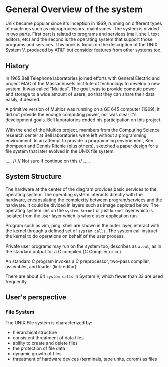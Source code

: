 

# General Overview of the system

Unix became popular since it's inception in 1969, running on different types of machines such as microprocessors, mainframes. The system is divided in two parts. First part is related to programs and services (mail, shell, text editors, etc) and the second is the operating system that support those programs and services. This book is focus on the description of the UNIX System V, produced by AT&T but consider features from other systems too.

## History

In 1965 Bell Telephone laboratories joined efforts with General Electric and project MAC of the Massachusets Institute of technology to develop a new system. It was called "Multics". The goal, was to provide compute power and storage to a wide amount of users, so that they can share their data easily, if desired.

A primitive version of Multics was running on a GE 645 computer (1969), it did not provide the enough computing power, nor was clear it's development goals. Bell laboratories ended his participation on this project.

With the end of the Multics project, members from the Computing Science research center at Bell laboratories were left without a programming environment. In an attempt to provide a programming environment, Ken thompson and Dennis Ritchie (plus others), sketched a paper design for a file system that later evolved in the UNIX file system.

.....
//
// Not sure if continue on this
//
.....

## System Structure

The hardware at the center of the diagram provides basic services to the operating system. The operating system interacts directly with the hardware, encapsulating the complexity between program/services and the hardware. It could be divided in layers such as image depicted below. The operating system lies on the `system kernel` or just `kernel` layer which is isolated from the `user` layer which is where user application run.

Program such as vim, ping, shell are shown in the outer layer, interact with the kernel through  a defined set of `system calls`. The system call instruct the kernel to do operations on behalf of the user process.

Private user programs may run on the system too, describes as `a.out`, as in the standard output for a C compiled (C Compiler or cc).

An standard C program invokes a C preprocessor, two-pass compiler, assembler, and loader (link-editor).

There are about 64 `system calls` in System V, which fewer than 32 are used frequently.

## User's perspective

### File System

The UNIX File system is characterized by:

- hierarchical structure
- consistent threatment of data files
- ability to create and delete files
- the protection of file data
- dynamic growth of files
- threatment of hardware devices (terminals, tape units, cdrom) as files

